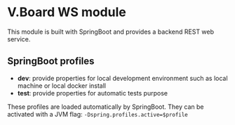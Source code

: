 # V.Board WS module

This module is built with SpringBoot and provides a backend REST web service.

## SpringBoot profiles

- **dev**: provide properties for local development environment such as local machine or local docker install
- **test**: provide properties for automatic tests purpose

These profiles are loaded automatically by SpringBoot. They can be activated with a JVM flag: `-Dspring.profiles.active=$profile`
